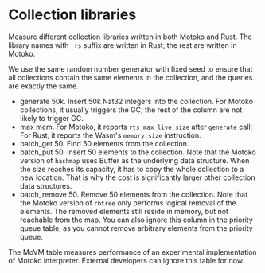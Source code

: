 # Collection libraries

Measure different collection libraries written in both Motoko and Rust. 
The library names with `_rs` suffix are written in Rust; the rest are written in Motoko.

We use the same random number generator with fixed seed to ensure that all collections contain
the same elements in the collection, and the queries are exactly the same.

* generate 50k. Insert 50k Nat32 integers into the collection. For Motoko collections, it usually triggers the GC; the rest of the column are not likely to trigger GC.
* max mem. For Motoko, it reports `rts_max_live_size` after `generate` call; For Rust, it reports the Wasm's `memory.size` instruction.
* batch_get 50. Find 50 elements from the collection.
* batch_put 50. Insert 50 elements to the collection. Note that the Motoko version of `hashmap` uses Buffer as the underlying data structure. When the size reaches its capacity, it has to copy the whole collection to a new location. That is why the cost is significantly larger other collection data structures.
* batch_remove 50. Remove 50 elements from the collection. Note that the Motoko version of `rbtree` only performs logical removal of the elements. The removed elements still reside in memory, but not reachable from the map. You can also ignore this column in the priority queue table, as you cannot remove arbitrary elements from the priority queue.

The MoVM table measures performance of an experimental implementation of Motoko interpreter. External developers can ignore this table for now.
